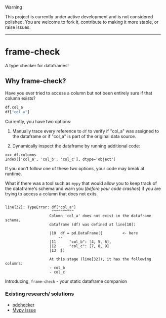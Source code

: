 > [!WARNING]
> This project is currently under active development and is not considered polished. You are welcome to fork it, contribute to making it more stable, or raise issues.
---

# frame-check
A type checker for dataframes!

## Why frame-check?
Have you ever tried to access a column but not been entirely sure if that column exists?

```python
df.col_a
df["col_a"]
```

Currently, you have two options:

1. Manually trace every reference to `df` to verify if "col_a" was assigned to the dataframe or if "col_a" is part of the original data source.

2. Dynamically inspect the dataframe by running additional code:
```pycon
>>> df.columns
Index(['col_a', 'col_b', 'col_c'], dtype='object')
```
If you don't follow one of these two options, your code may break at runtime.

What if there was a tool such as `mypy` that would allow you to keep track of the dataframe's schema and warn you (*before your code crashes*) if you are trying to access a column that does not exits.

```

line[32]: TypeError: df["col_a"]
                     ^^^^^^^^^^
                    Column 'col_a' does not exist in the dataframe schema.
                    dataframe (df) was defined at line[10]:

                    |10  df = pd.DataFrame({         <- here
                        --
                    |11      "col_b": [4, 5, 6],
                    |12      "col_c": [7, 8, 9]
                    |13  })

                    At this stage (line[32]), it has the following columns:
                    - col_b
                    - col_c

```

Introducing, `frame-check` - your static dataframe companion



### Existing research/ solutions

- [pdchecker](https://github.com/ncu-psl/pdchecker)
- [Mypy issue](https://github.com/python/mypy/issues/17935)
